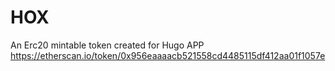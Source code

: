 # HOX
An Erc20 mintable token created for Hugo APP
https://etherscan.io/token/0x956eaaaacb521558cd4485115df412aa01f1057e
